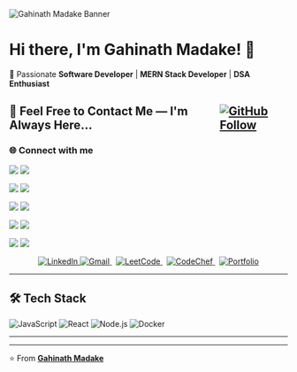 <div style="width:100%;">
  <img src="https://res.cloudinary.com/dtimielwr/image/upload/v1749971045/Professional%20Doc/Github_Cover_eo7roc.png" alt="Gahinath Madake Banner" />
<div>
  
# Hi there, I'm Gahinath Madake! 👋

🚀 Passionate **Software Developer** | **MERN Stack Developer** | **DSA Enthusiast**  


<h2 style="display: flex; align-items: center; gap: 10px;">
  🤝 Feel Free to Contact Me — I'm Always Here... 
  <a href="https://github.com/GahinathMadake" target="_blank">
    <img src="https://img.shields.io/badge/Follow-Github-black?style=for-the-badge&logo=github" alt="GitHub Follow" style="vertical-align: middle;" />
  </a>
</h2>


### 🌐 Connect with me
<!-- LinkedIn -->
<p>
  <img src="https://img.shields.io/badge/LinkedIn-black?style=for-the-badge&logo=linkedin" />
  <a href="https://www.linkedin.com/in/gahinath-madake-28517b2a1/" target="_blank">
    <img src="https://img.shields.io/badge/Gahinath%20Madake-0A66C2?style=for-the-badge&logo=linkedin&logoColor=white" />
  </a>
</p>

<!-- Email -->
<p>
  <img src="https://img.shields.io/badge/Gmail-black?style=for-the-badge&logo=gmail" />
  <a href="mailto:gahinathmadake@gmail.com" target="_blank">
    <img src="https://img.shields.io/badge/gahinathmadake@gmail.com-D14836?style=for-the-badge&logo=gmail&logoColor=white" />
  </a>
</p>

<!-- Portfolio -->
<p>
  <img src="https://img.shields.io/badge/Portfolio-black?style=for-the-badge&logo=internet-explorer" />
  <a href="https://gahinathmadake.github.io/MyPortfolio.github.io/" target="_blank">
    <img src="https://img.shields.io/badge/Visit-007ACC?style=for-the-badge&logo=internet-explorer&logoColor=white" />
  </a>
</p>

<!-- LeetCode -->
<p>
  <img src="https://img.shields.io/badge/LeetCode-black?style=for-the-badge&logo=leetcode" />
  <a href="https://leetcode.com/u/gahinathmadake09/" target="_blank">
    <img src="https://img.shields.io/badge/gahinathmadake09-FFA116?style=for-the-badge&logo=leetcode&logoColor=black" />
  </a>
</p>

<!-- CodeChef -->
<p>
  <img src="https://img.shields.io/badge/CodeChef-black?style=for-the-badge&logo=codechef" />
  <a href="https://www.codechef.com/users/gahinathm09/" target="_blank">
    <img src="https://img.shields.io/badge/gahinathm09-5B4638?style=for-the-badge&logo=codechef&logoColor=white" />
  </a>
</p>



<p align="center">
  <a href="https://www.linkedin.com/in/gahinath-madake-28517b2a1/" target="_blank">
    <img src="https://img.shields.io/badge/LinkedIn-Gahinath_Madake-blue?style=flat-square&logo=linkedin" alt="LinkedIn" />
  </a>
  
  <a href="mailto:gahinathmadake@gmail.com" target="_blank">
    <img src="https://img.shields.io/badge/Gmail-gahinathmadake@gmail.com-D14836?style=flat-square&logo=gmail&logoColor=white" alt="Gmail" />
  </a>
  &nbsp;
  <a href="https://leetcode.com/u/gahinathmadake09/" target="_blank">
    <img src="https://img.shields.io/badge/LeetCode-gahinathmadake09-FFA116?style=flat-square&logo=leetcode&logoColor=black" alt="LeetCode" />
  </a>
  &nbsp;
  <a href="https://www.codechef.com/users/gahinathm09/" target="_blank">
    <img src="https://img.shields.io/badge/CodeChef-gahinathm09-5B4638?style=flat-square&logo=codechef&logoColor=white" alt="CodeChef" />
  </a>
  &nbsp;
  <a href="https://gahinathmadake.github.io/MyPortfolio.github.io/" target="_blank">
    <img src="https://img.shields.io/badge/Portfolio-🌐_Visit-blue?style=flat-square&logo=internet-explorer&logoColor=white" alt="Portfolio" />
  </a>
</p>

---

## 🛠️ Tech Stack

![JavaScript](https://img.shields.io/badge/-JavaScript-F7DF1E?style=flat&logo=javascript&logoColor=black)
![React](https://img.shields.io/badge/-React-61DAFB?style=flat&logo=react&logoColor=black)
![Node.js](https://img.shields.io/badge/-Node.js-339933?style=flat&logo=node.js&logoColor=white)
![Docker](https://img.shields.io/badge/-Docker-2496ED?style=flat&logo=docker&logoColor=white)

---
---

⭐ From **[Gahinath Madake](https://github.com/GahinathMadake)**
